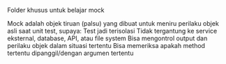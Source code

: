 Folder khusus untuk belajar mock

Mock adalah objek tiruan (palsu) yang dibuat untuk meniru perilaku objek asli saat unit test, supaya:
    Test jadi terisolasi
    Tidak tergantung ke service eksternal, database, API, atau file system
    Bisa mengontrol output dan perilaku objek dalam situasi tertentu
    Bisa memeriksa apakah method tertentu dipanggil/dengan argumen tertentu